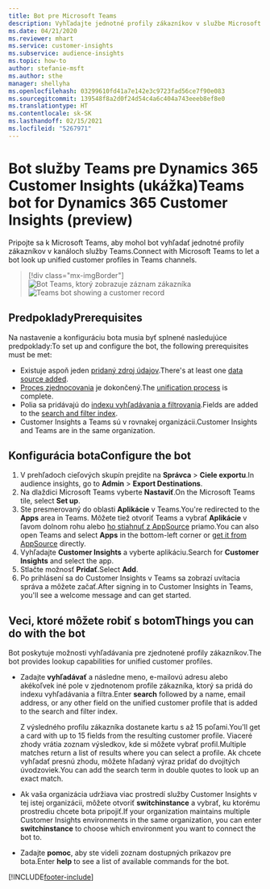 ```yaml
---
title: Bot pre Microsoft Teams
description: Vyhľadajte jednotné profily zákazníkov v službe Microsoft Teams pomocou bota.
ms.date: 04/21/2020
ms.reviewer: mhart
ms.service: customer-insights
ms.subservice: audience-insights
ms.topic: how-to
author: stefanie-msft
ms.author: sthe
manager: shellyha
ms.openlocfilehash: 03299610fd41a7e142e3c9723fad56ce7f90e083
ms.sourcegitcommit: 139548f8a2d0f24d54c4a6c404a743eeeb8ef8e0
ms.translationtype: HT
ms.contentlocale: sk-SK
ms.lasthandoff: 02/15/2021
ms.locfileid: "5267971"
---
```

# <a name="teams-bot-for-dynamics-365-customer-insights-preview"></a><span data-ttu-id="3b15d-103">Bot služby Teams pre Dynamics 365 Customer Insights (ukážka)</span><span class="sxs-lookup"><span data-stu-id="3b15d-103">Teams bot for Dynamics 365 Customer Insights (preview)</span></span>

<span data-ttu-id="3b15d-104">Pripojte sa k Microsoft Teams, aby mohol bot vyhľadať jednotné profily zákazníkov v kanáloch služby Teams.</span><span class="sxs-lookup"><span data-stu-id="3b15d-104">Connect with Microsoft Teams to let a bot look up unified customer profiles in Teams channels.</span></span>

> [!div class="mx-imgBorder"]
> <span data-ttu-id="3b15d-105">![Bot Teams, ktorý zobrazuje záznam zákazníka](media/teams-bot.png "Bot Teams, ktorý zobrazuje záznam zákazníka")</span><span class="sxs-lookup"><span data-stu-id="3b15d-105">![Teams bot showing a customer record](media/teams-bot.png "Teams bot showing a customer record")</span></span>

## <a name="prerequisites"></a><span data-ttu-id="3b15d-106">Predpoklady</span><span class="sxs-lookup"><span data-stu-id="3b15d-106">Prerequisites</span></span>

<span data-ttu-id="3b15d-107">Na nastavenie a konfiguráciu bota musia byť splnené nasledujúce predpoklady:</span><span class="sxs-lookup"><span data-stu-id="3b15d-107">To set up and configure the bot, the following prerequisites must be met:</span></span>

- <span data-ttu-id="3b15d-108">Existuje aspoň jeden [pridaný zdroj údajov](data-sources.md).</span><span class="sxs-lookup"><span data-stu-id="3b15d-108">There's at least one [data source added](data-sources.md).</span></span>
- <span data-ttu-id="3b15d-109">[Proces zjednocovania](data-unification.md) je dokončený.</span><span class="sxs-lookup"><span data-stu-id="3b15d-109">The [unification process](data-unification.md) is complete.</span></span>
- <span data-ttu-id="3b15d-110">Polia sa pridávajú do [indexu vyhľadávania a filtrovania](search-filter-index.md).</span><span class="sxs-lookup"><span data-stu-id="3b15d-110">Fields are added to the [search and filter index](search-filter-index.md).</span></span>
- <span data-ttu-id="3b15d-111">Customer Insights a Teams sú v rovnakej organizácii.</span><span class="sxs-lookup"><span data-stu-id="3b15d-111">Customer Insights and Teams are in the same organization.</span></span>

## <a name="configure-the-bot"></a><span data-ttu-id="3b15d-112">Konfigurácia bota</span><span class="sxs-lookup"><span data-stu-id="3b15d-112">Configure the bot</span></span>

1. <span data-ttu-id="3b15d-113">V prehľadoch cieľových skupín prejdite na **Správca** > **Ciele exportu**.</span><span class="sxs-lookup"><span data-stu-id="3b15d-113">In audience insights, go to **Admin** > **Export Destinations**.</span></span>
1. <span data-ttu-id="3b15d-114">Na dlaždici Microsoft Teams vyberte **Nastaviť**.</span><span class="sxs-lookup"><span data-stu-id="3b15d-114">On the Microsoft Teams tile, select **Set up**.</span></span>
1. <span data-ttu-id="3b15d-115">Ste presmerovaný do oblasti **Aplikácie** v Teams.</span><span class="sxs-lookup"><span data-stu-id="3b15d-115">You're redirected to the **Apps** area in Teams.</span></span> <span data-ttu-id="3b15d-116">Môžete tiež otvoriť Teams a vybrať **Aplikácie** v ľavom dolnom rohu alebo [ho stiahnuť z AppSource](https://go.microsoft.com/fwlink/?linkid=2124104) priamo.</span><span class="sxs-lookup"><span data-stu-id="3b15d-116">You can also open Teams and select **Apps** in the bottom-left corner or [get it from AppSource](https://go.microsoft.com/fwlink/?linkid=2124104) directly.</span></span>
1. <span data-ttu-id="3b15d-117">Vyhľadajte **Customer Insights** a vyberte aplikáciu.</span><span class="sxs-lookup"><span data-stu-id="3b15d-117">Search for **Customer Insights** and select the app.</span></span>
1. <span data-ttu-id="3b15d-118">Stlačte možnosť **Pridať**.</span><span class="sxs-lookup"><span data-stu-id="3b15d-118">Select **Add**.</span></span>
1. <span data-ttu-id="3b15d-119">Po prihlásení sa do Customer Insights v Teams sa zobrazí uvítacia správa a môžete začať.</span><span class="sxs-lookup"><span data-stu-id="3b15d-119">After signing in to Customer Insights in Teams, you'll see a welcome message and can get started.</span></span>

## <a name="things-you-can-do-with-the-bot"></a><span data-ttu-id="3b15d-120">Veci, ktoré môžete robiť s botom</span><span class="sxs-lookup"><span data-stu-id="3b15d-120">Things you can do with the bot</span></span>

<span data-ttu-id="3b15d-121">Bot poskytuje možnosti vyhľadávania pre zjednotené profily zákazníkov.</span><span class="sxs-lookup"><span data-stu-id="3b15d-121">The bot provides lookup capabilities for unified customer profiles.</span></span>

- <span data-ttu-id="3b15d-122">Zadajte **vyhľadávať** a následne meno, e-mailovú adresu alebo akékoľvek iné pole v zjednotenom profile zákazníka, ktorý sa pridá do indexu vyhľadávania a filtra.</span><span class="sxs-lookup"><span data-stu-id="3b15d-122">Enter **search** followed by a name, email address, or any other field on the unified customer profile that is added to the search and filter index.</span></span>

  <span data-ttu-id="3b15d-123">Z výsledného profilu zákazníka dostanete kartu s až 15 poľami.</span><span class="sxs-lookup"><span data-stu-id="3b15d-123">You'll get a card with up to 15 fields from the resulting customer profile.</span></span> <span data-ttu-id="3b15d-124">Viaceré zhody vrátia zoznam výsledkov, kde si môžete vybrať profil.</span><span class="sxs-lookup"><span data-stu-id="3b15d-124">Multiple matches return a list of results where you can select a profile.</span></span> <span data-ttu-id="3b15d-125">Ak chcete vyhľadať presnú zhodu, môžete hľadaný výraz pridať do dvojitých úvodzoviek.</span><span class="sxs-lookup"><span data-stu-id="3b15d-125">You can add the search term in double quotes to look up an exact match.</span></span>

- <span data-ttu-id="3b15d-126">Ak vaša organizácia udržiava viac prostredí služby Customer Insights v tej istej organizácii, môžete otvoriť **switchinstance** a vybrať, ku ktorému prostrediu chcete bota pripojiť.</span><span class="sxs-lookup"><span data-stu-id="3b15d-126">If your organization maintains multiple Customer Insights environments in the same organization, you can enter **switchinstance** to choose which environment you want to connect the bot to.</span></span>

- <span data-ttu-id="3b15d-127">Zadajte **pomoc**, aby ste videli zoznam dostupných príkazov pre bota.</span><span class="sxs-lookup"><span data-stu-id="3b15d-127">Enter **help** to see a list of available commands for the bot.</span></span>  


[!INCLUDE[footer-include](../includes/footer-banner.md)]